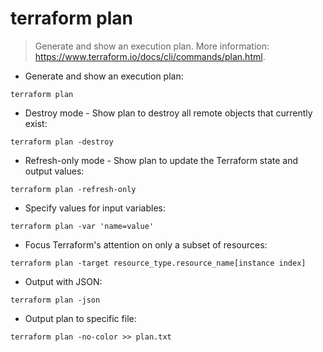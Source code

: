 # terraform plan

> Generate and show an execution plan.
> More information: <https://www.terraform.io/docs/cli/commands/plan.html>.

- Generate and show an execution plan:

`terraform plan`

- Destroy mode - Show plan to destroy all remote objects that currently exist:

`terraform plan -destroy`

- Refresh-only mode - Show plan to update the Terraform state and output values:

`terraform plan -refresh-only`

- Specify values for input variables:

`terraform plan -var 'name=value'`

- Focus Terraform's attention on only a subset of resources:

`terraform plan -target resource_type.resource_name[instance index]`

- Output with JSON:

`terraform plan -json`

- Output plan to specific file:

`terraform plan -no-color >> plan.txt`
